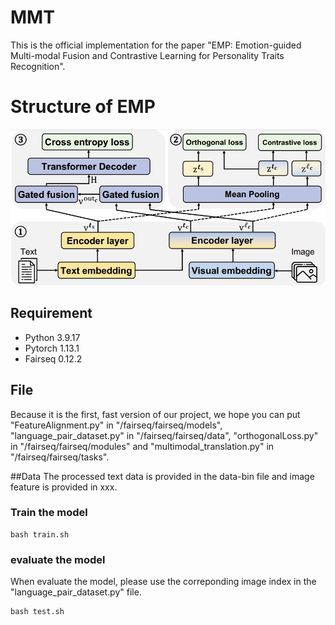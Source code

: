 # MMT

This is the official implementation for the paper "EMP: Emotion-guided Multi-modal Fusion and Contrastive
Learning for Personality Traits Recognition".

# Structure of EMP
![image](modelstructure.png)

## Requirement
- Python  3.9.17
- Pytorch 1.13.1
- Fairseq 0.12.2

## File 
Because it is the first, fast version of our project, we hope you can put "FeatureAlignment.py" in "/fairseq/fairseq/models", "language_pair_dataset.py" in "/fairseq/fairseq/data", "orthogonalLoss.py" in "/fairseq/fairseq/modules" and "multimodal_translation.py" in "/fairseq/fairseq/tasks".

##Data
The processed text data is provided in the data-bin file and image feature is provided in xxx.

### Train the model
```
bash train.sh
```

### evaluate the model
When evaluate the model, please use the correponding image index in the "language_pair_dataset.py" file.
```
bash test.sh
```
